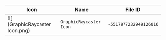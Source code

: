 | Icon | Name | File ID |
| ---  | ---  | ---     |
| ![](GraphicRaycaster Icon.png) | `GraphicRaycaster Icon` | `-5517977232949126016` |
